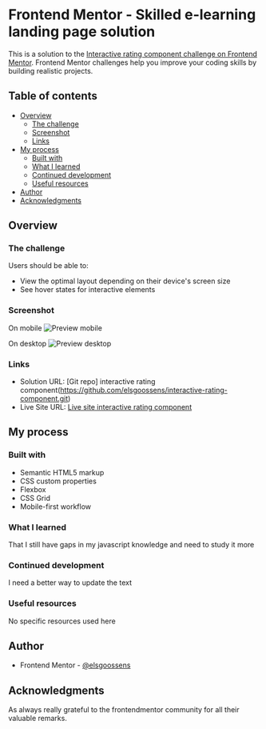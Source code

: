# Frontend Mentor - Skilled e-learning landing page solution

This is a solution to the [Interactive rating component challenge on Frontend Mentor](https://www.frontendmentor.io/challenges/interactive-rating-component-koxpeBUmI). Frontend Mentor challenges help you improve your coding skills by building realistic projects. 

## Table of contents

- [Overview](#overview)
  - [The challenge](#the-challenge)
  - [Screenshot](#screenshot)
  - [Links](#links)
- [My process](#my-process)
  - [Built with](#built-with)
  - [What I learned](#what-i-learned)
  - [Continued development](#continued-development)
  - [Useful resources](#useful-resources)
- [Author](#author)
- [Acknowledgments](#acknowledgments)

## Overview

### The challenge

Users should be able to:

- View the optimal layout depending on their device's screen size
- See hover states for interactive elements

### Screenshot

On mobile
![Preview mobile](/preview.jpg)

On desktop
![Preview desktop](/preview-desktop.jpg)

### Links

- Solution URL: [Git repo] interactive rating component(https://github.com/elsgoossens/interactive-rating-component.git)
- Live Site URL: [Live site interactive rating component](https://elsgoossens.github.io/interactive-rating-component)

## My process

### Built with

- Semantic HTML5 markup
- CSS custom properties
- Flexbox
- CSS Grid
- Mobile-first workflow

### What I learned

That I still have gaps in my javascript knowledge and need to study it more

### Continued development

I need a better way to update the text

### Useful resources

No specific resources used here

## Author

- Frontend Mentor - [@elsgoossens](https://www.frontendmentor.io/profile/elsgoossens)

## Acknowledgments

As always really grateful to the frontendmentor community for all their valuable remarks.